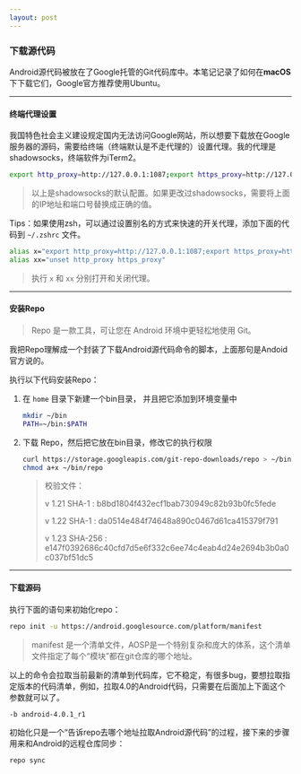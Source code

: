 ```yaml
---
layout: post
---
```


###  下载源代码

Android源代码被放在了Google托管的Git代码库中。本笔记记录了如何在**macOS**下下载它们，Google官方推荐使用Ubuntu。

-----

#### 终端代理设置

我国特色社会主义建设规定国内无法访问Google网站，所以想要下载放在Google服务器的源码，需要给终端（终端默认是不走代理的）设置代理。我的代理是shadowsocks，终端软件为iTerm2。

```sh
export http_proxy=http://127.0.0.1:1087;export https_proxy=http://127.0.0.1:1087
```

> 以上是shadowsocks的默认配置。如果更改过shadowsocks，需要将上面的IP地址和端口号替换成正确的值。

Tips：如果使用zsh，可以通过设置别名的方式来快速的开关代理，添加下面的代码到 ```~/.zshrc``` 文件。

```sh
alias x="export http_proxy=http://127.0.0.1:1087;export https_proxy=http://127.0.0.1:1087"
alias xx="unset http_proxy https_proxy"
```

> 执行 ```x``` 和 ```xx``` 分别打开和关闭代理。

-----

#### 安装Repo

> Repo 是一款工具，可让您在 Android 环境中更轻松地使用 Git。

我把Repo理解成一个封装了下载Android源代码命令的脚本，上面那句是Andoid官方说的。

执行以下代码安装Repo：

1. 在 ```home``` 目录下新建一个bin目录， 并且把它添加到环境变量中

   ```sh
   mkdir ~/bin
   PATH=~/bin:$PATH
   ```

2. 下载 Repo，然后把它放在bin目录，修改它的执行权限

   ```sh
   curl https://storage.googleapis.com/git-repo-downloads/repo > ~/bin/repo
   chmod a+x ~/bin/repo
   ```

   > 校验文件：
   >
   > v 1.21 SHA-1 : b8bd1804f432ecf1bab730949c82b93b0fc5fede
   >
   > v 1.22 SHA-1 : da0514e484f74648a890c0467d61ca415379f791
   >
   > v 1.23 SHA-256 : e147f0392686c40cfd7d5e6f332c6ee74c4eab4d24e2694b3b0a0c037bf51dc5

-----

#### 下载源码

执行下面的语句来初始化repo：

``` sh
repo init -u https://android.googlesource.com/platform/manifest
```

>manifest 是一个清单文件，AOSP是一个特别复杂和庞大的体系，这个清单文件指定了每个“模块”都在git仓库的哪个地址。

以上的命令会拉取当前最新的清单到代码库，它不稳定，有很多bug，要想拉取指定版本的代码清单，例如，拉取4.0的Android代码，只需要在后面加上下面这个参数就可以了。

``` sh
-b android-4.0.1_r1
```

初始化只是一个“告诉repo去哪个地址拉取Android源代码”的过程，接下来的步骤用来和Android的远程仓库同步：

```sh
repo sync
```

